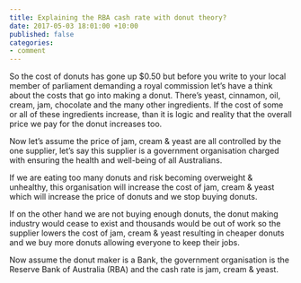```yaml
---
title: Explaining the RBA cash rate with donut theory?
date: 2017-05-03 18:01:00 +10:00
published: false
categories:
- comment
---
```


So the cost of donuts has gone up $0.50 but before you write to your local member of parliament demanding a royal commission let’s have a think about the costs that go into making a donut.  There’s yeast, cinnamon, oil, cream, jam, chocolate and the many other ingredients. If the cost of some or all of these ingredients increase, than it is logic and reality that the overall price we pay for the donut increases too.

Now let’s assume the price of jam, cream & yeast are all controlled by the one supplier, let’s say this supplier is a government organisation charged with ensuring the health and well-being of all Australians. 

If we are eating too many donuts and risk becoming overweight & unhealthy, this organisation will increase the cost of jam, cream & yeast which will increase the price of donuts and we stop buying donuts.  

If on the other hand we are not buying enough donuts, the donut making industry would cease to exist and thousands would be out of work so the supplier lowers the cost of jam, cream & yeast resulting in cheaper donuts and we buy more donuts allowing everyone to keep their jobs.

Now assume the donut maker is a Bank, the government organisation is the Reserve Bank of Australia (RBA) and the cash rate is jam, cream & yeast.
